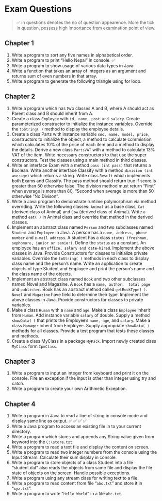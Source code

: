 # Exam Questions

> ✅ in questions denotes the no of question appearence. More the tick in question, possess high importance from examination point of view.  

## Chapter 1

1.	Write a program to sort any five names in alphabetical order.
2.	Write a program to print “Hello Nepal” in console. ✅
3.	Write a program to show usage of various data types in Java.
4.	Write a function that takes an array of integers as an argument and returns sum of even numbers in that array.
5.	Write a program to generate the following triangle using for loop.  

## Chapter 2

1. Write a program which has two classes A and B, where A should act as Parent class and B should inherit from A.
2. Create a class ```Employee``` with ```id, name, post and salary```. Create parameterized constructor to initialize the instance variables. Override the ```toString( )``` method to display the employee details.  
3.	Create a class Parts with instance variable ```sno, name, model, price```, constructors to initialize the object, a method to calculate commission which calculates 10% of the price of each item and a method to display the details. Derive a new class ```PartsVAT``` with a method to calculate 13% VAT of the item. Write necessary constructors to that use the super constructors. Test the classes using a main method in third classes.   
4.	Write an interface Exam with a method ```pass (int pass)``` that returns a Boolean. Write another interface Classify with a method ```division (int average)``` which returns a string. Write class ```Result``` which implements both Exams and Classify. The pass method should return true if score is greater than 50 otherwise false. The division method must return “First” when average is more than 80, “Second when average is more than 50 otherwise ”No Divison”.  
5.	Write a Java program to demonstrate runtime polymorphism via method overriding. Write the following classes: ```Animal``` as a base class, ```Cat``` (derived class of Animal) and ```Cow``` (derived class of Animal). Write a method ```eat( )``` in Animal class and override that method in the derived classes.   
6.	Implement an abstract class named ```Person``` and two subclasses named ```Student``` and ```Employee``` in Java. A person has a ```name, address, phone number``` and ```e-mail address```. A student has a class ```status (freshman, sophomore, junior or senior)```. Define the ```status``` as a constant. An employee has an ```office, salary and date-hired```. Implement the above classes in Java. Provide Constructors for classes to initialize private variables. Override the ```toString( )``` methods in each class to display class name and the person’s name. Write an application to create objects of type Student and Employee and print the person’s name and the class name of the objects.  
7.	Implement an abstract class named ```Book``` and two other subclasses named Novel and Magazine. A ```Book``` has a ```name, author,  total page``` and ```publisher```. Book has an abstract method called ```getBookType( )```. ```Novel``` and ```Magazine``` have field to determine their type. Implement the above classes in Java. Provide constructors for classes to private variables.  
8.	Make a class ```Human``` with a ```name``` and ```age```. Make a class ```Employee``` inherit from ```Human```. Add instance variable ```salary``` of double. Supply a method ```showData( )``` that prints the Employee’s ```name, age```, and ```salary```. Make a class ```Manager``` inherit from Employee. Supply appropriate ```showData( )``` methods for all classes. Provide a test program that tests these classes and methods.  
9. Create a class MyClass in a package ```MyPack```. Import newly created class ```MyClass``` form ```IpmClass```.  

## Chapter 3

1. Write a program to input an integer from keyboard and print it on the console. Fire an exception if the input is other than integer using try and catch.
2. Write a program to create your own Arithmetic Exception.  

## Chapter 4

1.	Write a program in Java to read a line of string in console mode and display same line as output. ✅ ✅ ✅ ✅
2.	Write a Java program to access an existing file in to your current directory.
3.	Write a program which stores and appends any String value given from keyword into the ```C:\store.txt```.
4.	Write a program to read a text file and display the content on screen.
5.	Write a program to read two integer numbers from the console using the Input Stream. Calculate their sum display in console.
6.	Write a program to store objects of a class Student into a file “student.dat” also reads the objects from same file and display the file state of objects on the screen. Handle possible exceptions.
7.	Write a program using any stream class for writing text to a file.
8.	Write a program to read content from file “```abc.txt```” and store it in “```xyz.txt```”.
9.	Write a program to write “```Hello World```” in a file ```abc.txt```.

